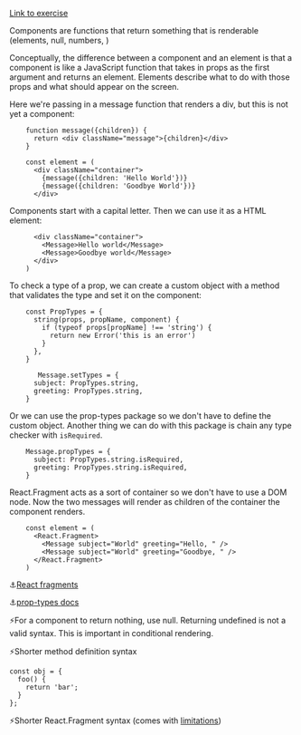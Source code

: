 <a href='https://github.com/majac91/react-fundamentals/blob/main/src/exercise/04.html'>Link to exercise
</a>

Components are functions that return something that is renderable (elements, null, numbers, )

Conceptually, the difference between a component and an element is that a component is like a JavaScript
function that takes in props as the first argument and returns an element. Elements describe what to do with those props and
what should appear on the screen.

Here we're passing in a message function that renders a div, but this is not yet a component:

```
    function message({children}) {
      return <div className="message">{children}</div>
    }

    const element = (
      <div className="container">
        {message({children: 'Hello World'})}
        {message({children: 'Goodbye World'})}
      </div>
```

Components start with a capital letter. Then we can use it as a HTML element:

```let element = (
      <div className="container">
        <Message>Hello world</Message>
        <Message>Goodbye world</Message>
      </div>
    )
```

To check a type of a prop, we can create a custom object with a method that validates the type and set it on the component:

```
    const PropTypes = {
      string(props, propName, component) {
        if (typeof props[propName] !== 'string') {
          return new Error('this is an error')
        }
      },
    }

	   Message.setTypes = {
      subject: PropTypes.string,
      greeting: PropTypes.string,
    }

```

Or we can use the prop-types package so we don't have to define the custom object. Another thing we can do with this package is chain any type checker with
`isRequired`.

```
    Message.propTypes = {
      subject: PropTypes.string.isRequired,
      greeting: PropTypes.string.isRequired,
    }
```

React.Fragment acts as a sort of container so we don't have to use a DOM node. Now the two messages will render as children of the container the component renders.

```
    const element = (
      <React.Fragment>
        <Message subject="World" greeting="Hello, " />
        <Message subject="World" greeting="Goodbye, " />
      </React.Fragment>
    )
```

⚓<a href='https://reactjs.org/docs/fragments.html'>React fragments</a>

⚓<a href='https://www.npmjs.com/package/prop-types'>prop-types docs</a>

⚡For a component to return nothing, use null. Returning undefined is not a valid syntax. This is important in conditional rendering.

⚡Shorter method definition syntax

```
const obj = {
  foo() {
    return 'bar';
  }
};
```

⚡Shorter React.Fragment syntax (comes with <a href='https://reactjs.org/docs/fragments.html#short-syntax'>limitations</a>)

